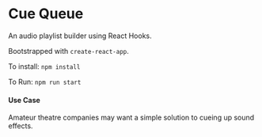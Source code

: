 # Cue Queue
An audio playlist builder using React Hooks.

Bootstrapped with `create-react-app`.

To install:
`npm install`

To Run:
`npm run start`

#### Use Case

Amateur theatre companies may want a simple solution to cueing up sound effects.